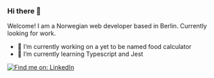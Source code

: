 ### Hi there 👋

Welcome! I am a Norwegian web developer based in Berlin. Currently looking for work.

- 🔭 I’m currently working on a yet to be named food calculator
- 🌱 I’m currently learning Typescript and Jest


[![Find me on: ](https://i.stack.imgur.com/gVE0j.png) LinkedIn](https://www.linkedin.com/in/henrik-hellem/)

